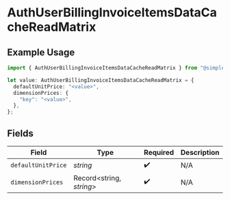 # AuthUserBillingInvoiceItemsDataCacheReadMatrix

## Example Usage

```typescript
import { AuthUserBillingInvoiceItemsDataCacheReadMatrix } from "@simplesagar/vercel/models/authuser.js";

let value: AuthUserBillingInvoiceItemsDataCacheReadMatrix = {
  defaultUnitPrice: "<value>",
  dimensionPrices: {
    "key": "<value>",
  },
};
```

## Fields

| Field                    | Type                     | Required                 | Description              |
| ------------------------ | ------------------------ | ------------------------ | ------------------------ |
| `defaultUnitPrice`       | *string*                 | :heavy_check_mark:       | N/A                      |
| `dimensionPrices`        | Record<string, *string*> | :heavy_check_mark:       | N/A                      |